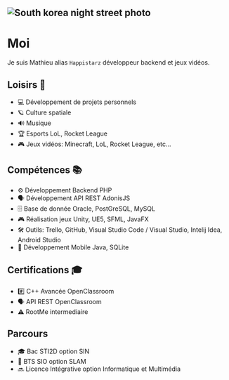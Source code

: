 ![South korea night street photo](https://i.pinimg.com/originals/76/c4/a9/76c4a9c15b3ac51bb84ebe3775dc5420.jpg)
---
# Moi
Je suis Mathieu alias `Happistarz` développeur backend et jeux vidéos.

## Loisirs 🌠
- 💻 Développement de projets personnels
- 🪐 Culture spatiale
- 🔊 Musique
- 🏆 Esports LoL, Rocket League
- 🎮 Jeux vidéos: Minecraft, LoL, Rocket League, etc...

## Compétences 📚
- ⚙ Développement Backend PHP
- 🗣 Développement API REST AdonisJS
- 🗄 Base de donnée Oracle, PostGreSQL, MySQL
- 🎮 Réalisation jeux Unity, UE5, SFML, JavaFX
- 🛠 Outils: Trello, GitHub, Visual Studio Code / Visual Studio, Intelij Idea, Android Studio
- 📱 Développement Mobile Java, SQLite

## Certifications 🎓
- #️⃣ C++ Avancée OpenClassroom
- 🗣 API REST OpenClassroom
- ⚠ RootMe intermediaire

## Parcours
- 🎓 Bac STI2D option SIN
- 🟰 BTS SIO option SLAM
- 🔜 Licence Intégrative option Informatique et Multimédia

<!--
**Happistarz/Happistarz** is a ✨ _special_ ✨ repository because its `README.md` (this file) appears on your GitHub profile.

Here are some ideas to get you started:

- 🔭 I’m currently working on ...
- 🌱 I’m currently learning ...
- 👯 I’m looking to collaborate on ...
- 🤔 I’m looking for help with ...
- 💬 Ask me about ...
- 📫 How to reach me: ...
- 😄 Pronouns: ...
- ⚡ Fun fact: ...
-->
